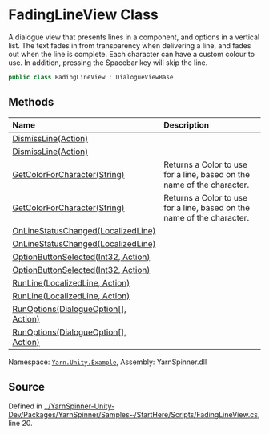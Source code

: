 # FadingLineView Class

A dialogue view that presents lines in a <see cref="!:Text"></see>
component, and options in a vertical list. The text fades in from
transparency when delivering a line, and fades out when the line is
complete. Each character can have a custom colour to use. In
addition, pressing the Spacebar key will skip the line.


```csharp
public class FadingLineView : DialogueViewBase
```



## Methods
|Name|Description|
|:---|:---|
|[DismissLine(Action)](/api/csharp/yarn.unity.example/fadinglineview.dismissline-action-.md)||
|[DismissLine(Action)](/api/csharp/yarn.unity.example/fadinglineview.dismissline-action-.md)||
|[GetColorForCharacter(String)](/api/csharp/yarn.unity.example/fadinglineview.getcolorforcharacter-system.string-.md)| Returns a Color to use for a line, based on the name of the character.  |
|[GetColorForCharacter(String)](/api/csharp/yarn.unity.example/fadinglineview.getcolorforcharacter-system.string-.md)| Returns a Color to use for a line, based on the name of the character.  |
|[OnLineStatusChanged(LocalizedLine)](/api/csharp/yarn.unity.example/fadinglineview.onlinestatuschanged-yarn.unity.localizedline-.md)||
|[OnLineStatusChanged(LocalizedLine)](/api/csharp/yarn.unity.example/fadinglineview.onlinestatuschanged-yarn.unity.localizedline-.md)||
|[OptionButtonSelected(Int32, Action<Int32>)](/api/csharp/yarn.unity.example/fadinglineview.optionbuttonselected-system.int32,action-system.int32--.md)||
|[OptionButtonSelected(Int32, Action<Int32>)](/api/csharp/yarn.unity.example/fadinglineview.optionbuttonselected-system.int32,action-system.int32--.md)||
|[RunLine(LocalizedLine, Action)](/api/csharp/yarn.unity.example/fadinglineview.runline-yarn.unity.localizedline,action-.md)||
|[RunLine(LocalizedLine, Action)](/api/csharp/yarn.unity.example/fadinglineview.runline-yarn.unity.localizedline,action-.md)||
|[RunOptions(DialogueOption[], Action<Int32>)](/api/csharp/yarn.unity.example/fadinglineview.runoptions-yarn.unity.dialogueoption--,action-system.int32--.md)||
|[RunOptions(DialogueOption[], Action<Int32>)](/api/csharp/yarn.unity.example/fadinglineview.runoptions-yarn.unity.dialogueoption--,action-system.int32--.md)||
<div class="class-metadata">

Namespace: [`Yarn.Unity.Example`](/api/csharp/yarn.unity.example/README.md), Assembly: YarnSpinner.dll
</div>

## Source
Defined in [../YarnSpinner-Unity-Dev/Packages/YarnSpinner/Samples~/StartHere/Scripts/FadingLineView.cs](https://github.com/YarnSpinnerTool/YarnSpinner-Unity//blob/develop/Samples~/StartHere/Scripts/FadingLineView.cs#L20), line 20.
